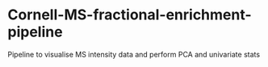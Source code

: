 # Cornell-MS-fractional-enrichment-pipeline
Pipeline to visualise MS intensity data and perform PCA and univariate stats
